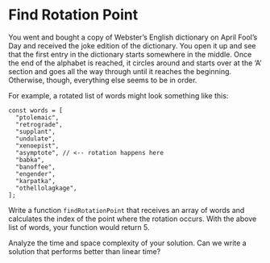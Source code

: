 # Find Rotation Point

You went and bought a copy of Webster’s English dictionary on April Fool’s Day and received the joke edition of the dictionary. You open it up and see that the first entry in the dictionary starts somewhere in the middle. Once the end of the alphabet is reached, it circles around and starts over at the ‘A’ section and goes all the way through until it reaches the beginning. Otherwise, though, everything else seems to be in order.

For example, a rotated list of words might look something like this:

    const words = [
      "ptolemaic",
      "retrograde",
      "supplant",
      "undulate",
      "xenoepist",
      "asymptote", // <-- rotation happens here
      "babka",
      "banoffee",
      "engender",
      "karpatka",
      "othellolagkage",
    ];

Write a function `findRotationPoint` that receives an array of words and calculates the index of the point where the rotation occurs. With the above list of words, your function would return 5.

Analyze the time and space complexity of your solution. Can we write a solution that performs better than linear time?
